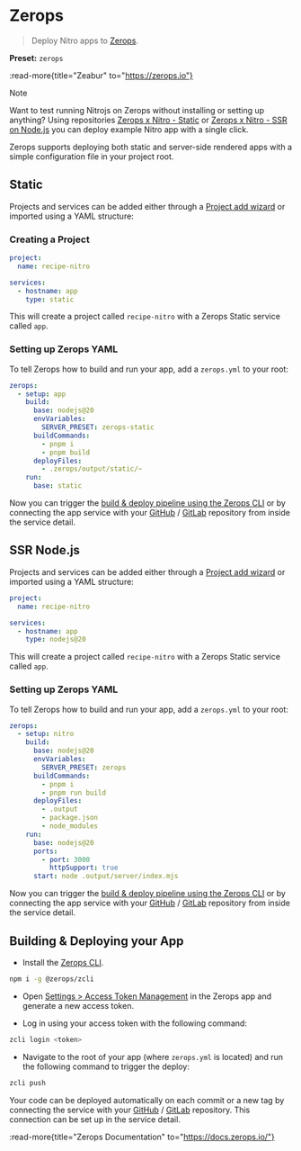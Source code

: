 # Zerops

> Deploy Nitro apps to [Zerops](https://zerops.io).

**Preset:** `zerops`

:read-more{title="Zeabur" to="https://zerops.io"}

> [!NOTE]
> Want to test running Nitrojs on Zerops without installing or setting up anything? Using repositories [Zerops x Nitro - Static](https://github.com/zeropsio/recipe-nitro-static) or [Zerops x Nitro - SSR on Node.js](https://github.com/zeropsio/recipe-nitro-nodejs) you can deploy example Nitro app with a single click.

Zerops supports deploying both static and server-side rendered apps with a simple configuration file in your project root.

## Static 

Projects and services can be added either through a [Project add wizard](https://app.zerops.io/dashboard/project-add) or imported using a YAML structure:

### Creating a Project

```yaml [zerops-project-import.yml]
project:
  name: recipe-nitro

services:
  - hostname: app
    type: static
```
This will create a project called `recipe-nitro` with a Zerops Static service called `app`.

### Setting up Zerops YAML

To tell Zerops how to build and run your app, add a `zerops.yml` to your root:

```yaml [zerops.yaml]
zerops:
  - setup: app
    build:
      base: nodejs@20
      envVariables:
        SERVER_PRESET: zerops-static
      buildCommands:
        - pnpm i
        - pnpm build
      deployFiles:
        - .zerops/output/static/~
    run:
      base: static
```

Now you can trigger the [build & deploy pipeline using the Zerops CLI](#building-deploying-your-app) or by connecting the app service with your [GitHub](https://docs.zerops.io/references/github-integration/) / [GitLab](https://docs.zerops.io/references/gitlab-integration) repository from inside the service detail.

## SSR Node.js

Projects and services can be added either through a [Project add wizard](https://app.zerops.io/dashboard/project-add) or imported using a YAML structure:

```yaml [zerops-project-import.yml]
project:
  name: recipe-nitro

services:
  - hostname: app
    type: nodejs@20
```

This will create a project called `recipe-nitro` with a Zerops Static service called `app`.

### Setting up Zerops YAML

To tell Zerops how to build and run your app, add a `zerops.yml` to your root:

```yaml [zerops.yaml]
zerops:
  - setup: nitro
    build:
      base: nodejs@20
      envVariables:
        SERVER_PRESET: zerops
      buildCommands:
        - pnpm i
        - pnpm run build
      deployFiles:
        - .output
        - package.json
        - node_modules
    run:
      base: nodejs@20
      ports:
        - port: 3000
          httpSupport: true
      start: node .output/server/index.mjs
```

Now you can trigger the [build & deploy pipeline using the Zerops CLI](#building-deploying-your-app) or by connecting the app service with your [GitHub](https://docs.zerops.io/references/github-integration/) / [GitLab](https://docs.zerops.io/references/gitlab-integration) repository from inside the service detail.


## Building & Deploying your App

- Install the [Zerops CLI](https://github.com/zeropsio/zcli).
```sh
npm i -g @zerops/zcli
```

- Open [Settings > Access Token Management](https://app.zerops.io/settings/token-management) in the Zerops app and generate a new access token.

- Log in using your access token with the following command:

```sh
zcli login <token>
```

- Navigate to the root of your app (where `zerops.yml` is located) and run the following command to trigger the deploy:

```sh
zcli push
```

Your code can be deployed automatically on each commit or a new tag by connecting the service with your [GitHub](https://docs.zerops.io/references/gitlab-integration) / [GitLab](https://docs.zerops.io/references/gitlab-integration) repository. This connection can be set up in the service detail.


:read-more{title="Zerops Documentation" to="https://docs.zerops.io/"}
